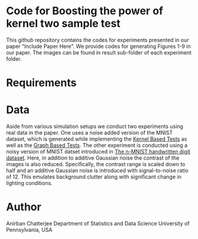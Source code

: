 # Code for Boosting the power of kernel two sample test

This github repository contains the codes for experiments presented in our paper "Include Paper Here". We provide codes for generating Figures 1-9 in our paper. The images can be found in result sub-folder of each experiment folder. 

# Requirements

# Data
Aside from various simulation setups we conduct two experiments using real data in the paper. One uses a noise added version of the MNIST dataset, which is generated while implementing the [Kernel Based Tests](https://github.com/anirbanc96/MMMD-boost-kernel-two-sample/tree/main/MNIST-Additive%20Noise/Code/Kernel%20Based%20Tests) as well as the [Graph Based Tests](https://github.com/anirbanc96/MMMD-boost-kernel-two-sample/tree/main/MNIST-Additive%20Noise/Code/Graph%20Based%20Tests). The other experiment is conducted using a noisy version of MNIST datset introduced in [The n-MNIST handwritten digit dataset](https://csc.lsu.edu/~saikat/n-mnist/). Here, in addition to additive Gaussian noise the contrast of the images is also reduced. Specifically, the contrast range is scaled down to half and an additive Gaussian noise is introduced
with signal-to-noise ratio of 12. This emulates background clutter along with significant change in lighting conditions.
# Author

Anirban Chatterjee
Department of Statistics and Data Science
University of Pennsylvania, USA
